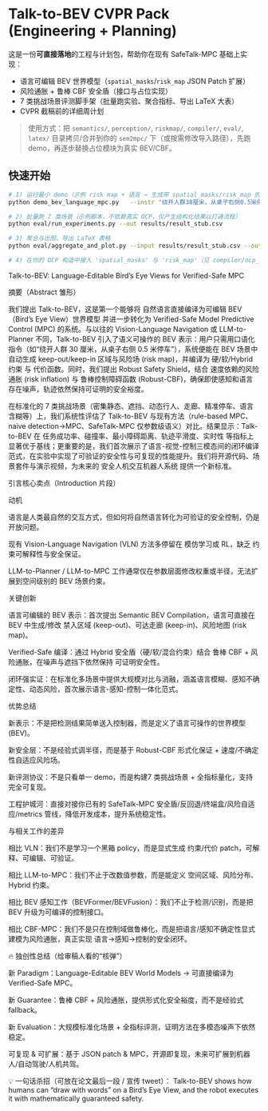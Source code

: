 # Talk-to-BEV CVPR Pack (Engineering + Planning)

这是一份**可直接落地**的工程与计划包，帮助你在现有 SafeTalk-MPC 基础上实现：
- 语言可编辑 BEV 世界模型（`spatial_masks`/`risk_map` JSON Patch 扩展）
- 风险通胀 + 鲁棒 CBF 安全盾（接口与占位实现）
- 7 类挑战场景评测脚手架（批量跑实验、聚合指标、导出 LaTeX 大表）
- CVPR 截稿前的详细周计划

> 使用方式：把 `semantics/`, `perception/`, `riskmap/`, `compiler/`, `eval/`, `latex/` 目录拷贝/合并到你的 `sem2mpc/` 下（或按需修改导入路径），先跑 demo，再逐步替换占位模块为真实 BEV/CBF。

## 快速开始
```bash
# 1) 运行最小 demo（示例 risk map + 语言 → 生成带 spatial_masks/risk_map 的 JSON Patch）
python demo_bev_language_mpc.py   --instr "绕开人群30厘米，从桌子右侧0.5米停下"   --risk sample/sample_risk.npy   --out examples/patch_example.json

# 2) 批量跑 7 类场景（示例脚本，不依赖真实 OCP，仅产生结构化结果以打通流程）
python eval/run_experiments.py --out results/result_stub.csv

# 3) 聚合与出图、导出 LaTeX 表格
python eval/aggregate_and_plot.py --input results/result_stub.csv --outdir results/

# 4) 在你的 OCP 构造中接入 'spatial_masks' 与 'risk_map'（见 compiler/ocp_integration_example.py 与 README 注释）
```
Talk-to-BEV: Language-Editable Bird’s Eye Views for Verified-Safe MPC

摘要（Abstract 雏形）

我们提出 Talk-to-BEV，这是第一个能够将 自然语言直接编译为可编辑 BEV（Bird’s Eye View）世界模型 并进一步转化为 Verified-Safe Model Predictive Control (MPC) 的系统。与以往的 Vision-Language Navigation 或 LLM-to-Planner 不同，Talk-to-BEV 引入了语义可操作的 BEV 表示：用户只需用口语化指令（如“绕开人群 30 厘米，从桌子右侧 0.5 米停车”），系统便能在 BEV 场景中自动生成 keep-out/keep-in 区域与风险场 (risk map)，并编译为 硬/软/Hybrid 约束 与 代价函数。同时，我们提出 Robust Safety Shield，结合 速度依赖的风险通胀 (risk inflation) 与 鲁棒控制障碍函数 (Robust-CBF)，确保即使感知和语言存在噪声，轨迹依然保持可证明的安全裕度。

在标准化的 7 类挑战场景（密集静态、遮挡、动态行人、走廊、精准停车、语言含糊等）上，我们系统性评估了 Talk-to-BEV 与现有方法（rule-based MPC、naive detection→MPC、SafeTalk-MPC 仅参数级语义）对比。结果显示：Talk-to-BEV 在 任务成功率、碰撞率、最小障碍距离、轨迹平滑度、实时性 等指标上显著优于基线；更重要的是，我们首次展示了语言-视觉-控制三模态间的闭环编译范式，在实验中实现了可验证的安全性与可复现的性能提升。我们将开源代码、场景套件与演示视频，为未来的 安全人机交互机器人系统 提供一个新标准。

引言核心卖点（Introduction 片段）

动机

语言是人类最自然的交互方式，但如何将自然语言转化为可验证的安全控制，仍是开放问题。

现有 Vision-Language Navigation (VLN) 方法多停留在 模仿学习或 RL，缺乏 约束可解释性与安全保证。

LLM-to-Planner / LLM-to-MPC 工作通常仅在参数层面修改权重或半径，无法扩展到空间级别的 BEV 场景约束。

关键创新

语言可编辑的 BEV 表示：首次提出 Semantic BEV Compilation，语言可直接在 BEV 中生成/修改 禁入区域 (keep-out)、可达走廊 (keep-in)、风险地图 (risk map)。

Verified-Safe 编译：通过 Hybrid 安全盾（硬/软/混合约束）结合 鲁棒 CBF + 风险通胀，在噪声与遮挡下依然保持 可证明安全性。

闭环强实证：在标准化多场景中提供大规模对比与消融，涵盖语言模糊、感知不确定性、动态风险，首次展示语言-感知-控制一体化范式。

优势总结

新表示：不是把检测结果简单送入控制器，而是定义了语言可操作的世界模型 (BEV)。

新安全层：不是经验式调半径，而是基于 Robust-CBF 形式化保证 + 速度/不确定性自适应风险场。

新评测协议：不是只看单一 demo，而是构建7 类挑战场景 + 全指标量化，支持完全可复现。

工程护城河：直接对接你已有的 SafeTalk-MPC 安全盾/反回退/终端盒/风险自适应/metrics 管线，降低开发成本，提升系统稳定性。

与相关工作的差异

相比 VLN：我们不是学习一个黑箱 policy，而是显式生成 约束/代价 patch，可解释、可编辑、可验证。

相比 LLM-to-MPC：我们不止于改数值参数，而是能定义 空间区域、风险分布、Hybrid 约束。

相比 BEV 感知工作（BEVFormer/BEVFusion）：我们不止于检测/识别，而是把 BEV 升级为可编译的控制接口。

相比 CBF-MPC：我们不是只在控制域做鲁棒化，而是把语言/感知不确定性显式建模为风险通胀，真正实现 语言→感知→控制的安全闭环。

🔥 独创性总结（给审稿人看的“核弹”）

新 Paradigm：Language-Editable BEV World Models → 可直接编译为 Verified-Safe MPC。

新 Guarantee：鲁棒 CBF + 风险通胀，提供形式化安全裕度，而不是经验式 fallback。

新 Evaluation：大规模标准化场景 + 全指标评测，证明方法在多模态噪声下依然稳定。

可复现 & 可扩展：基于 JSON patch & MPC，开源即复现，未来可扩展到机器人/自动驾驶/人机共驾。

💡 一句话杀招（可放在论文最后一段 / 宣传 tweet）：
Talk-to-BEV shows how humans can “draw with words” on a Bird’s Eye View, and the robot executes it with mathematically guaranteed safety.